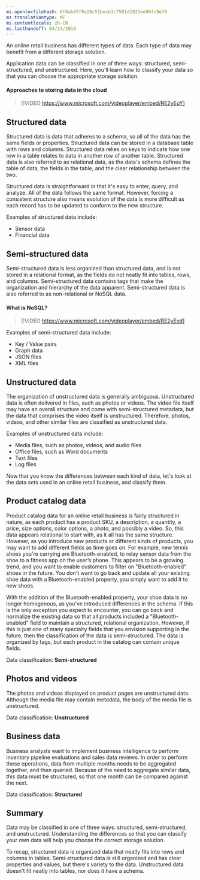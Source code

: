 ```yaml
---
ms.openlocfilehash: 6f0ab45f0a28c51becb1c7581d1923ee06fc9e70
ms.translationtype: MT
ms.contentlocale: zh-CN
ms.lasthandoff: 04/24/2019
---
```

An online retail business has different types of data. Each type of data may benefit from a different storage solution. 

Application data can be classified in one of three ways: structured, semi-structured, and unstructured. Here, you'll learn how to classify your data so that you can choose the appropriate storage solution.

#### <a name="approaches-to-storing-data-in-the-cloud"></a>Approaches to storing data in the cloud

> [!VIDEO https://www.microsoft.com/videoplayer/embed/RE2yEuY]

## <a name="structured-data"></a>Structured data

Structured data is data that adheres to a schema, so all of the data has the same fields or properties. Structured data can be stored in a database table with rows and columns. Structured data relies on keys to indicate how one row in a table relates to data in another row of another table. Structured data is also referred to as relational data, as the data's schema defines the table of data, the fields in the table, and the clear relationship between the two.

Structured data is straightforward in that it's easy to enter, query, and analyze. All of the data follows the same format. However, forcing a consistent structure also means evolution of the data is more difficult as each record has to be updated to conform to the new structure.

Examples of structured data include:

- Sensor data
- Financial data

## <a name="semi-structured-data"></a>Semi-structured data

Semi-structured data is less organized than structured data, and is not stored in a relational format, as the fields do not neatly fit into tables, rows, and columns. Semi-structured data contains tags that make the organization and hierarchy of the data apparent. Semi-structured data is also referred to as non-relational or NoSQL data.

#### <a name="what-is-nosql"></a>What is NoSQL?

> [!VIDEO https://www.microsoft.com/videoplayer/embed/RE2yEvd]

Examples of semi-structured data include:

- Key / Value pairs
- Graph data
- JSON files
- XML files

## <a name="unstructured-data"></a>Unstructured data

The organization of unstructured data is generally ambiguous. Unstructured data is often delivered in files, such as photos or videos. The video file itself may have an overall structure and come with semi-structured metadata, but the data that comprises the video itself is unstructured. Therefore, photos, videos, and other similar files are classified as unstructured data.

Examples of unstructured data include:

- Media files, such as photos, videos, and audio files
- Office files, such as Word documents
- Text files
- Log files

Now that you know the differences between each kind of data, let's look at the data sets used in an online retail business, and classify them.

## <a name="product-catalog-data"></a>Product catalog data

Product catalog data for an online retail business is fairly structured in nature, as each product has a product SKU, a description, a quantity, a price, size options, color options, a photo, and possibly a video. So, this data appears relational to start with, as it all has the same structure. However, as you introduce new products or different kinds of products, you may want to add different fields as time goes on. For example, new tennis shoes you're carrying are Bluetooth-enabled, to relay sensor data from the shoe to a fitness app on the user’s phone. This appears to be a growing trend, and you want to enable customers to filter on "Bluetooth-enabled" shoes in the future. You don't want to go back and update all your existing shoe data with a Bluetooth-enabled property, you simply want to add it to new shoes.

With the addition of the Bluetooth-enabled property, your shoe data is no longer homogenous, as you've introduced differences in the schema. If this is the only exception you expect to encounter, you can go back and normalize the existing data so that all products included a "Bluetooth-enabled" field to maintain a structured, relational organization. However, if this is just one of many specialty fields that you envision supporting in the future, then the classification of the data is semi-structured. The data is organized by tags, but each product in the catalog can contain unique fields.

Data classification: **Semi-structured**

## <a name="photos-and-videos"></a>Photos and videos

The photos and videos displayed on product pages are unstructured data. Although the media file may contain metadata, the body of the media file is unstructured.

Data classification: **Unstructured**

## <a name="business-data"></a>Business data

Business analysts want to implement business intelligence to perform inventory pipeline evaluations and sales data reviews. In order to perform these operations, data from multiple months needs to be aggregated together, and then queried. Because of the need to aggregate similar data, this data must be structured, so that one month can be compared against the next.

Data classification: **Structured**

## <a name="summary"></a>Summary

Data may be classified in one of three ways: structured, semi-structured, and unstructured. Understanding the differences so that you can classify your own data will help you choose the correct storage solution. 

To recap, structured data is organized data that neatly fits into rows and columns in tables. Semi-structured data is still organized and has clear properties and values, but there's variety to the data. Unstructured data doesn't fit neatly into tables, nor does it have a schema.